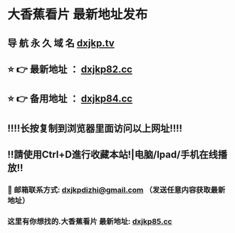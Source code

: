# 大香蕉看片 最新地址发布 
## 导 航 永 久 域 名       [dxjkp.tv](https://dxjkp.tv:8090/home.html?channel=78637)
## ⭐️ 👉 最新地址 ：       [dxjkp82.cc](https://dxjkp82.cc:8090/home.html?channel=78637)
## ⭐️ 👉 备用地址 ：       [dxjkp84.cc](https://dxjkp84.cc:8090/home.html?channel=78637)
## ‼️‼️长按复制到浏览器里面访问以上网址‼️‼️
## ‼️請使用Ctrl+D進行收藏本站!|电脑/Ipad/手机在线播放‼️
### 📧 邮箱联系方式: dxjkpdizhi@gmail.com （发送任意内容获取最新地址）
### 这里有你想找的.大香蕉看片 最新地址:        [dxjkp85.cc](https://dxjkp85.cc:8090/home.html?channel=78637)
